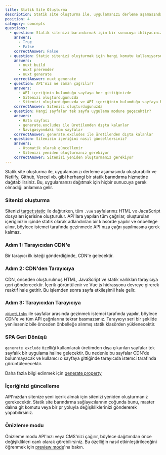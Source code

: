 ```yaml
---
title: Statik Site Oluşturma
description: Statik site oluşturma ile, uygulamanızı derleme aşamasında oluşturabilir ve Netlify, Github, Vercel vb. gibi herhangi bir statik barındırma hizmetine dağıtabilirsiniz.
position: 4
category: concepts
questions:
  - question: Statik sitenizi barındırmak için bir sunucuya ihtiyacınız var
    answers:
      - True
      - False
    correctAnswer: False
  - question: Static sitenizi oluşturmak için hangi komutu kullanıyorsunuz?
    answers:
      - nuxt build
      - nuxt prerender
      - nuxt generate
    correctAnswer: nuxt generate
  - question: API'nız ne zaman çağrılır?
    answers:
      - API içeriğinin bulunduğu sayfaya her gittiğinizde
      - Sitenizi oluşturduğunuzda
      - Sitenizi oluşturduğunuzda ve API içeriğinin bulunduğu sayfaya her gittiğinizde
    correctAnswer: Sitenizi oluşturduğunuzda
  - question: Hangi sayfalar tek sayfa uygulama modune geçecektir?
    answers:
      - Hata sayfası
      - generate.excludes ile üretilenden dışta kalanlar
      - Navigasyondaki tüm sayfalar
    correctAnswer: generate.excludes ile üretilenden dışta kalanlar
  - question: Sitenizin içeriğini nasıl güncellersiniz?
    answers:
      - Otomatik olarak güncellenir
      - Sitenizi yeniden oluşturmanız gerekiyor
    correctAnswer: Sitenizi yeniden oluşturmanız gerekiyor
---
```


Statik site oluşturma ile, uygulamanızı derleme aşamasında oluşturabilir ve Netlify, Github, Vercel vb. gibi herhangi bir statik barındırma hizmetine dağıtabilirsiniz. Bu, uygulamanızı dağıtmak için hiçbir sunucuya gerek olmadığı anlamına gelir.

### Sitenizi oluşturma

Sitenizi [target:static](/docs/2.x/features/deployment-targets#static-hosting) ile dağıtırken, tüm `.vue` sayfalarınız HTML ve JacaScript dosyaları içerisine oluşturulur. API'lara yapılan tüm çağrılar, oluşturulan içeriğinizin içinde statik olarak adlandırılan bir klasörde yapılır ve önbelleğe alınır, böylece istemci tarafında gezinmede API'nıza çağrı yapılmasına gerek kalmaz.

### Adım 1: Tarayıcıdan CDN'e

Bir tarayıcı ilk isteği gönderdiğinde, CDN'e gelecektir.

### Adım 2: CDN'den Tarayıcıya

CDN, önceden oluşturulmuş HTML, JavaScript ve statik varlıkları tarayıcıya geri gönderecektir. İçerik görüntülenir ve Vue.js hidrasyonu devreye girerek reaktif hale getirir. Bu işlemden sonra sayfa etkileşimli hale gelir.

### Adım 3: Tarayıcıdan Tarayıcıya

[`<NuxtLink>`](/docs/2.x/features/nuxt-components#the-nuxtlink-component) ile sayfalar arasında gezinmek istemci tarafında yapılır, böylece CDN'e ve tüm API çağrılarına tekrar basmazsınız. Tarayıcıyı seri bir şekilde yenileseniz bile önceden önbelleğe alınmış statik klasörden yüklenecektir.

### SPA Geri Dönüşü

`generate.exclude` özelliği kullanılarak üretimden dışa çıkarılan sayfalar tek sayfalık bir uygulama haline gelecektir. Bu nedenle bu sayfalar CDN'de bulunmayacak ve kullanıcı o sayfaya gittiğinde tarayıcıda istemci tarafında görüntülenecektir.

<base-alert type="next">

Daha fazla bilgi edinmek için [generate property](/docs/2.x/configuration-glossary/configuration-generate#exclude)

</base-alert>

### İçeriğinizi güncelleme

API'nızdan sitenize yeni içerik almak için sitenizi yeniden oluşturmanız gerekecektir. Statik site barındırma sağlayıcılarının çoğunda bunu, master dalına git komutu veya bir pr yoluyla değişikliklerinizi göndererek yapabilirsiniz.

### Önizleme modu

Önizleme modu API'nızı veya CMS'nizi çağırır, böylece dağıtımdan önce değişiklikleri canlı olarak görebilirsiniz. Bu özelliğin nasıl etkinleştirileceğini öğrenmek için [preview mode](/docs/2.x/features/live-preview)'na bakın.

<quiz :questions="questions"></quiz>
